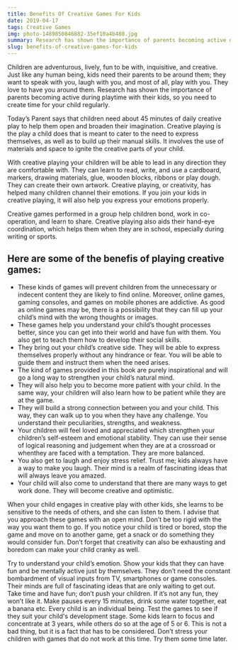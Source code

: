 ```yaml
---
title: Benefits Of Creative Games For Kids
date: 2019-04-17
tags: Creative Games
img: photo-1489850846882-35ef10a4b480.jpg
summary: Research has shown the importance of parents becoming active during playtime with their kids, so you need to create time for your child regularly.
slug: benefits-of-creative-games-for-kids
---
```


Children are adventurous, lively, fun to be with, inquisitive, and creative. Just like any human being, kids need their parents to be around them; they want to speak with you, laugh with you, and most of all, play with you. They love to have you around them. Research has shown the importance of parents becoming active during playtime with their kids, so you need to create time for your child regularly.

Today’s Parent says that children need about 45 minutes of daily creative play to help them open and broaden their
imagination. Creative playing is the play a child does that is meant to cater to the need to express themselves, as well as to build up their manual skills. It involves the use of materials and space to ignite the creative parts of your child.

With creative playing your children will be able to lead in any direction they are comfortable with. They can learn to read, write, and use a cardboard, markers, drawing materials, glue, wooden blocks, ribbons or play dough. They can create their own artwork. Creative playing, or creativity, has helped many children channel their emotions. If you join your kids in creative playing, it will also help you express your emotions properly.

Creative games performed in a group help children bond, work in co-operation, and learn to share. Creative playing also aids their hand-eye coordination, which helps them when
they are in school, especially during writing or sports.

## Here are some of the benefis of playing creative games:
- These kinds of games will prevent children from the unnecessary or indecent content they are likely to find online. Moreover, online games, gaming consoles, and games on mobile phones are addictive. As good as online games may be, there is a possibility that they can fill up your child’s mind with the wrong thoughts or images.
- These games help you understand your child’s thought processes better, since you can get into their world and have fun with them. You also get to teach them how to develop their social skills.
- They bring out your child’s creative side. They will be able to express themselves properly without any hindrance or fear. You will be able to guide them and instruct them when the need arises.
- The kind of games provided in this book are purely inspirational and will go a long way to strengthen your child’s natural mind.
- They will also help you to become more patient with your child. In the same way, your children will also learn how to be patient while they are at the game.
- They will build a strong connection between you and your child. This way, they can walk up to you when they have any challenge. You understand their peculiarities, strengths, and weakness.
- Your children will feel loved and appreciated which strengthen your children’s self-esteem and emotional stability. They can use their sense of logical reasoning and judgement when they are at a crossroad or whenthey are faced with a temptation. They are more balanced.
- You also get to laugh and enjoy stress relief. Trust me; kids always have a way to make you laugh. Their mind is a realm of fascinating ideas that will always leave you amazed.
- Your child will also come to understand that there are many ways to get work done. They will become creative and optimistic.

When your child engages in creative play with other kids, she learns to be sensitive to the needs of others, and she can listen to them. I advise that you approach these games with an open mind. Don’t be too rigid with the way you want them to go. If you notice your child is tired or bored, stop the game and move on to another game, get a snack or do something they would consider fun. Don’t forget that creativity can also be exhausting and boredom can make your child cranky as well.

Try to understand your child’s emotion. Show your kids that they can have fun and be mentally active just by themselves. They don’t need the constant bombardment of visual inputs from TV, smartphones or game consoles. Their minds are full of fascinating ideas that are only waiting to get out. Take time and have fun; don’t push your children. If it’s not any fun, they won’t like it. Make pauses every 15 minutes,
drink some water together, eat a banana etc. Every child is an individual being. Test the games to see if they suit your child's development stage. Some kids learn to focus and concentrate at 3 years, while others do so at the age of 5 or 6. This is not a bad thing, but it is a fact that has to be considered. Don’t stress your children with games that do not work at this time. Try them some time later.